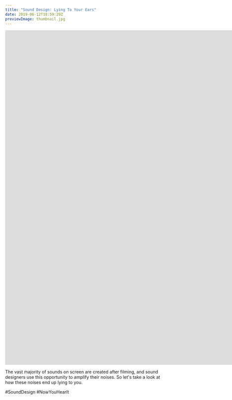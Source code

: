 ```yaml
---
title: "Sound Design: Lying To Your Ears"
date: 2019-06-12T18:59:29Z
previewImage: thumbnail.jpg
---
```


<iframe width="1920" height="1080" src="https://www.youtube.com/embed/Z7YGCG2M6V4" frameborder="0" allow="accelerometer; autoplay; clipboard-write; encrypted-media; gyroscope; picture-in-picture" allowfullscreen></iframe>

The vast majority of sounds on screen are created after filming, and sound designers use this opportunity to amplify their noises. So let's take a look at how these noises end up lying to you.

#SoundDesign #NowYouHearIt